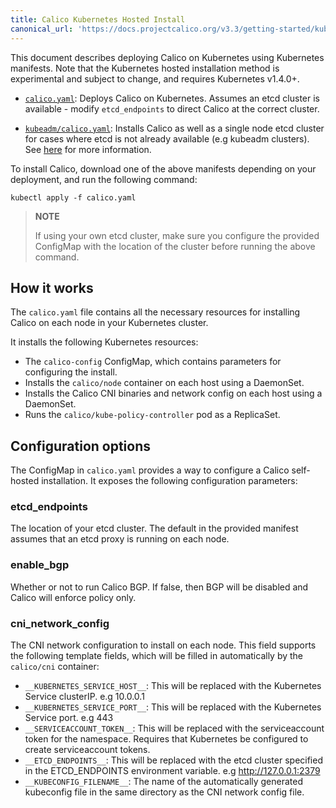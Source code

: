 ```yaml
---
title: Calico Kubernetes Hosted Install
canonical_url: 'https://docs.projectcalico.org/v3.3/getting-started/kubernetes/installation/hosted/hosted'
---
```


This document describes deploying Calico on Kubernetes using Kubernetes manifests.  Note that the Kubernetes hosted installation method is experimental and subject to change, and requires Kubernetes v1.4.0+.

- [`calico.yaml`](calico.yaml): Deploys Calico on Kubernetes.  Assumes an etcd cluster is available - modify `etcd_endpoints` to direct Calico at the correct cluster.

- [`kubeadm/calico.yaml`](kubeadm/calico.yaml):  Installs Calico as well as a single node etcd cluster for cases where etcd is not already available (e.g kubeadm clusters).  See [here](kubeadm) for more information.

To install Calico, download one of the above manifests depending on your deployment, and run the following command:

```shell
kubectl apply -f calico.yaml
```

> **NOTE**
>
> If using your own etcd cluster, make sure you configure the provided ConfigMap with the location of the cluster before running the above command. 

## How it works

The `calico.yaml` file contains all the necessary resources for installing Calico on each node in your Kubernetes cluster.

It installs the following Kubernetes resources: 

- The `calico-config` ConfigMap, which contains parameters for configuring the install.
- Installs the `calico/node` container on each host using a DaemonSet.
- Installs the Calico CNI binaries and network config on each host using a DaemonSet.
- Runs the `calico/kube-policy-controller` pod as a ReplicaSet.

## Configuration options

The ConfigMap in `calico.yaml` provides a way to configure a Calico self-hosted installation.  It exposes
the following configuration parameters:

### etcd_endpoints

The location of your etcd cluster.  The default in the provided manifest assumes that an etcd proxy is running on each node.

### enable_bgp

Whether or not to run Calico BGP.  If false, then BGP will be disabled and Calico will enforce policy only.

### cni_network_config

The CNI network configuration to install on each node.  This field supports the following template fields, which will
be filled in automatically by the `calico/cni` container:

- `__KUBERNETES_SERVICE_HOST__`: This will be replaced with the Kubernetes Service clusterIP. e.g 10.0.0.1
- `__KUBERNETES_SERVICE_PORT__`: This will be replaced with the Kubernetes Service port. e.g 443
- `__SERVICEACCOUNT_TOKEN__`: This will be replaced with the serviceaccount token for the namespace.  Requires that Kubernetes be configured to create serviceaccount tokens.
- `__ETCD_ENDPOINTS__`: This will be replaced with the etcd cluster specified in the ETCD_ENDPOINTS environment variable. e.g http://127.0.0.1:2379
- `__KUBECONFIG_FILENAME__`: The name of the automatically generated kubeconfig file in the same directory as the CNI network config file.
